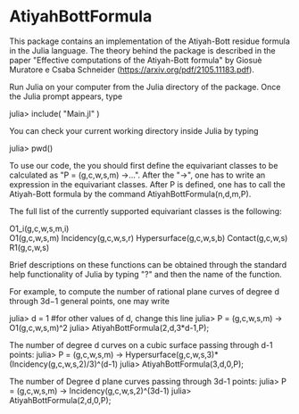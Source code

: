 # AtiyahBottFormula

This package contains an implementation of the Atiyah-Bott residue formula in the Julia language. The theory behind the package is described in the paper 
"Effective computations of the Atiyah-Bott formula" by Giosuè Muratore e Csaba Schneider (https://arxiv.org/pdf/2105.11183.pdf).

Run Julia on your computer from the Julia directory of the package. Once the Julia prompt appears, type 

julia> include( "Main.jl" )

You can check your current working directory inside Julia by typing 

julia> pwd() 

To use our code, the you should first define the equivariant classes to be calculated as "P = (g,c,w,s,m) ->...".
After the "->", one has to write an expression in the equivariant classes. After P is defined, one has to call the
Atiyah-Bott formula by the command AtiyahBottFormula(n,d,m,P). 

The full list of the currently supported equivariant classes is the following:

O1_i(g,c,w,s,m,i)<br>
O1(g,c,w,s,m)
Incidency(g,c,w,s,r)
Hypersurface(g,c,w,s,b)
Contact(g,c,w,s)
R1(g,c,w,s)

Brief descriptions on these functions can be obtained through the standard help functionality of Julia by typing "?" and then the name of the function.

For example, to compute the number of rational plane curves of degree d through 3d−1 general points, one may write

julia> d = 1 #for other values of d, change this line
julia> P = (g,c,w,s,m) -> O1(g,c,w,s,m)^2
julia> AtiyahBottFormula(2,d,3*d-1,P);


The number of degree d curves on a cubic surface passing through d-1 points:
julia> P = (g,c,w,s,m) -> Hypersurface(g,c,w,s,3)*(Incidency(g,c,w,s,2)/3)^(d-1)
julia> AtiyahBottFormula(3,d,0,P);

The number of Degree d plane curves passing through 3d-1 points:
julia> P = (g,c,w,s,m) -> Incidency(g,c,w,s,2)^(3d-1)
julia> AtiyahBottFormula(2,d,0,P);

